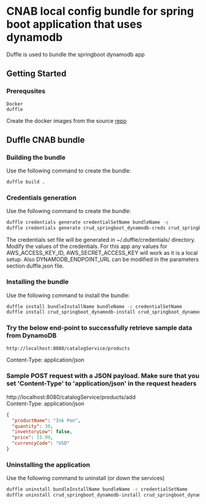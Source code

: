 # CNAB local config bundle for spring boot application that uses dynamodb

Duffle is used to bundle the springboot dynamodb app

## Getting Started

### Prerequsites

```
Docker
duffle
```

Create the docker images from the source [repo](https://github.com/raviydevops/crud-springboot-dynamodb)

## Duffle CNAB bundle

### Building the bundle

Use the following command to create the bundle:

```bash
duffle build .
```

### Credentials generation

Use the following command to create the bundle:

``` bash
duffle credentials generate credentialSetName bundleName -q
duffle credentials generate crud_springboot_dynamodb-creds crud_springboot_dynamodb -q
```

The credentials set file will be generated in ~/.duffle/credentials/ directory.
Modify the values of the credentials.
For this app any values for AWS_ACCESS_KEY_ID, AWS_SECRET_ACCESS_KEY will work as it is a local setup.
Also DYNAMODB_ENDPOINT_URL can be modified in the parameters section duffle.json file.


### Installing the bundle

Use the following command to install the bundle:

``` bash
duffle install bundleInstallName bundleName -c credentialSetName
duffle install crud_springboot_dynamodb-install crud_springboot_dynamodb -c crud_springboot_dynamodb-creds
```

### Try the below end-point to successfully retrieve sample data from DynamoDB

```bash
http://localhost:8080/catalogService/products
```

Content-Type: application/json

### Sample POST request with a JSON payload. Make sure that you set 'Content-Type' to 'application/json' in the request headers

http://localhost:8080/catalogService/products/add
</br>Content-Type: application/json

``` json
{
  "productName": "Ink Pen",
  "quantity": 30,
  "inventoryLow": false,
  "price": 15.99,
  "currencyCode": "USD"
}
```

### Uninstalling the application

Use the following command to uninstall (or down the services)

``` bash
duffle uninstall bundleInstallName bundleName -c credentialSetName
duffle uninstall crud_springboot_dynamodb-install crud_springboot_dynamodb -c crud_springboot_dynamodb-creds
```
